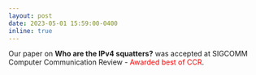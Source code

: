 ```yaml
---
layout: post
date: 2023-05-01 15:59:00-0400
inline: true
---
```


Our paper on **Who are the IPv4 squatters?** was accepted at SIGCOMM Computer Communication Review - <span style="color: red;">Awarded best of CCR</span>.
